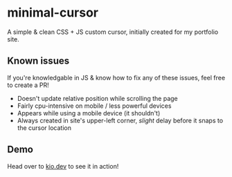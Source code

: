 # minimal-cursor
A simple & clean CSS + JS custom cursor, initially created for my portfolio site.

## Known issues
If you're knowledgable in JS & know how to fix any of these issues, feel free to create a PR!

- Doesn't update relative position while scrolling the page
- Fairly cpu-intensive on mobile / less powerful devices
- Appears while using a mobile device (it shouldn't)
- Always created in site's upper-left corner, *slight* delay before it snaps to the cursor location

## Demo
Head over to [kio.dev](https://kio.dev/) to see it in action!

